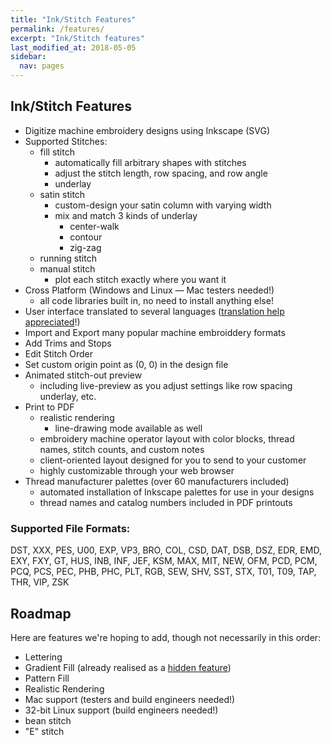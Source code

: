 ```yaml
---
title: "Ink/Stitch Features"
permalink: /features/
excerpt: "Ink/Stitch features"
last_modified_at: 2018-05-05
sidebar:
  nav: pages
---
```


## Ink/Stitch Features

* Digitize machine embroidery designs using Inkscape (SVG)
* Supported Stitches: 
  * fill stitch
    * automatically fill arbitrary shapes with stitches
    * adjust the stitch length, row spacing, and row angle
    * underlay
  * satin stitch
    * custom-design your satin column with varying width
    * mix and match 3 kinds of underlay
      * center-walk
      * contour
      * zig-zag
  * running stitch
  * manual stitch
    * plot each stitch exactly where you want it
* Cross Platform (Windows and Linux &mdash; Mac testers needed!)
  * all code libraries built in, no need to install anything else!
* User interface translated to several languages ([translation help appreciated](https://crowdin.com/project/inkstitch)!)
* Import and Export many popular machine embroiddery formats
* Add Trims and Stops
* Edit Stitch Order
* Set custom origin point as (0, 0) in the design file
* Animated stitch-out preview
  * including live-preview as you adjust settings like row spacing underlay, etc.
* Print to PDF
  * realistic rendering
    * line-drawing mode available as well
  * embroidery machine operator layout with color blocks, thread names, stitch counts, and custom notes
  * client-oriented layout designed for you to send to your customer
  * highly customizable through your web browser
* Thread manufacturer palettes (over 60 manufacturers included)
  * automated installation of Inkscape palettes for use in your designs
  * thread names and catalog numbers included in PDF printouts

### Supported File Formats:

DST, XXX, PES, U00, EXP, VP3, BRO, COL, CSD, DAT, DSB, DSZ, EDR, EMD,  EXY, FXY, GT, HUS, INB, INF, JEF, KSM, MAX, MIT, NEW, OFM, PCD, PCM, PCQ, PCS, PEC, PHB, PHC, PLT, RGB, SEW, SHV, SST, STX, T01, T09, TAP, THR,  VIP, ZSK

## Roadmap

Here are features we're hoping to add, though not necessarily in this order:

* Lettering
* Gradient Fill (already realised as a [hidden feature](https://github.com/lexelby/inkstitch/pull/108#issuecomment-369444197))
* Pattern Fill
* Realistic Rendering
* Mac support (testers and build engineers needed!)
* 32-bit Linux support (build engineers needed!)
* bean stitch
* "E" stitch

